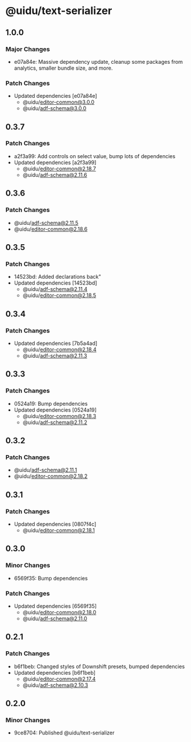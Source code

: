 # @uidu/text-serializer

## 1.0.0

### Major Changes

- e07a84e: Massive dependency update, cleanup some packages from analytics, smaller bundle size, and more.

### Patch Changes

- Updated dependencies [e07a84e]
  - @uidu/editor-common@3.0.0
  - @uidu/adf-schema@3.0.0

## 0.3.7

### Patch Changes

- a2f3a99: Add controls on select value, bump lots of dependencies
- Updated dependencies [a2f3a99]
  - @uidu/editor-common@2.18.7
  - @uidu/adf-schema@2.11.6

## 0.3.6

### Patch Changes

- @uidu/adf-schema@2.11.5
- @uidu/editor-common@2.18.6

## 0.3.5

### Patch Changes

- 14523bd: Added declarations back"
- Updated dependencies [14523bd]
  - @uidu/adf-schema@2.11.4
  - @uidu/editor-common@2.18.5

## 0.3.4

### Patch Changes

- Updated dependencies [7b5a4ad]
  - @uidu/editor-common@2.18.4
  - @uidu/adf-schema@2.11.3

## 0.3.3

### Patch Changes

- 0524a19: Bump dependencies
- Updated dependencies [0524a19]
  - @uidu/editor-common@2.18.3
  - @uidu/adf-schema@2.11.2

## 0.3.2

### Patch Changes

- @uidu/adf-schema@2.11.1
- @uidu/editor-common@2.18.2

## 0.3.1

### Patch Changes

- Updated dependencies [0807f4c]
  - @uidu/editor-common@2.18.1

## 0.3.0

### Minor Changes

- 6569f35: Bump dependencies

### Patch Changes

- Updated dependencies [6569f35]
  - @uidu/editor-common@2.18.0
  - @uidu/adf-schema@2.11.0

## 0.2.1

### Patch Changes

- b6f1beb: Changed styles of Downshift presets, bumped dependencies
- Updated dependencies [b6f1beb]
  - @uidu/editor-common@2.17.4
  - @uidu/adf-schema@2.10.3

## 0.2.0

### Minor Changes

- 9ce8704: Published @uidu/text-serializer
